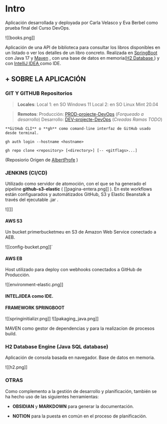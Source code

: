 
# Intro

Aplicación desarrollada y deployada por Carla Velasco y Eva Berbel como prueba final del Curso DevOps.

![[books.png]]

Aplicación de una API de biblioteca para consultar los libros disponibles en un listado o ver los detalles de un libro concreto. Realizada en  [SpringBoot](https://spring.io/projects/spring-boot) con Java 17 y  [Maven](https://maven.apache.org/)  , con una base de datos  en memoria([H2 Database ](https://www.h2database.com/html/main.html)) y con  [IntelliJ IDEA ](https://www.jetbrains.com/idea/) como IDE.





## + SOBRE LA APLICACIÓN

### GIT Y GITHUB Repositorios

>  **Locales**:
> 	Local 1: en SO Windows 11
> 	Local 2: en SO Linux Mint 20.04



> **Remotos**:
>		Producción: [PROD-projecte-DevOps](https://github.com/carla-velasco7e4/PROD-projecte-DevOps)  (_Forqueado a desarrollo_)
>		Desarrollo: [DEV-projecte-DevOps](https://github.com/Berbelev/DEV-projecte-DevOps) (_Creadas Ramas TODO_)


>
	**GitHub CLI** o **gh** como comand-line interfaz de GitHub usado desde terminal.
	
	
```
gh auth login --hostname <hostname>
```

```
gh repo clone <repository> [<directory>] [-- <gitflags>...]
```


(Reposiorio Origen  de [AlbertProfe](https://github.com/AlbertProfe/libraryH2command) )

### JENKINS (CI/CD) 

Utilizado como servidor de atomoción, con el que se ha generado el pipeline **github-s3-elastic** ( [[pagina-entera.png]] ).
En este workflows están configuarados y automátizados GitHub, S3 y Elastic Beanstalk a través del ejecutable .jar .

![[]]

#### AWS S3
Un bucket primerbucketmeu en S3 de Amazon Web Service conectado a  AEB.

![[config-bucket.png]]`

#### AWS EB
Host utilizado para deploy con webhooks conectados a GitHub de Producción.

![[environment-elastic.png]]


#### INTELJIDEA como IDE.

#### FRAMEWORK SPRINGBOOT 

![[springinitializr.png]]
![[pakaging_java.png]]


MAVEN como gestor de dependencias y para la realizacíon de procesos build.


### H2  Database Engine (Java SQL database)

Aplicación de consola basada en navegador. Base de datos en memoria.

![[h2.png]]




### OTRAS 
Como complemento a la gestión de desarrollo y planificación, también se ha hecho uso de las siguientes herramientas:


 - **OBSIDIAN** y **MARKDOWN** para generar la documentación.

 - **NOTION** para la puesta en común en el proceso de planificación.